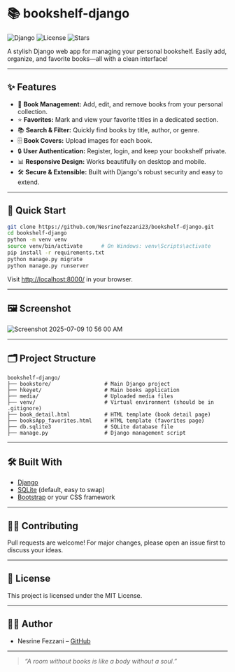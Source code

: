 # 📚 bookshelf-django

![Django](https://img.shields.io/badge/Django-5.x-green.svg)
![License](https://img.shields.io/badge/license-MIT-blue.svg)
![Stars](https://img.shields.io/github/stars/Nesrinefezzani23/bookshelf-django?style=social)

A stylish Django web app for managing your personal bookshelf. Easily add, organize, and favorite books—all with a clean interface!

---

## ✨ Features

- 📝 **Book Management:** Add, edit, and remove books from your personal collection.
- ⭐ **Favorites:** Mark and view your favorite titles in a dedicated section.
- 📚 **Search & Filter:** Quickly find books by title, author, or genre.
- 🗄️ **Book Covers:** Upload images for each book.
- 🔒 **User Authentication:** Register, login, and keep your bookshelf private.
- 📊 **Responsive Design:** Works beautifully on desktop and mobile.
- 🛠️ **Secure & Extensible:** Built with Django's robust security and easy to extend.

---

## 🚀 Quick Start

```bash
git clone https://github.com/Nesrinefezzani23/bookshelf-django.git
cd bookshelf-django
python -m venv venv
source venv/bin/activate      # On Windows: venv\Scripts\activate
pip install -r requirements.txt
python manage.py migrate
python manage.py runserver
```

Visit [http://localhost:8000/](http://localhost:8000/) in your browser.

---

## 🖼️ Screenshot

![Screenshot 2025-07-09 10 56 00 AM](https://github.com/user-attachments/assets/06804c9e-74c0-40a1-b4e4-39636ba86725)

---

## 🗂️ Project Structure

```text
bookshelf-django/
├── bookstore/                 # Main Django project
├── hkeyet/                    # Main books application
├── media/                     # Uploaded media files
├── venv/                      # Virtual environment (should be in .gitignore)
├── book_detail.html           # HTML template (book detail page)
├── booksApp_favorites.html    # HTML template (favorites page)
├── db.sqlite3                 # SQLite database file
├── manage.py                  # Django management script
```
---

## 🛠️ Built With

- [Django](https://www.djangoproject.com/)
- [SQLite](https://www.sqlite.org/index.html) (default, easy to swap)
- [Bootstrap](https://getbootstrap.com/) or your CSS framework

---

## 🙋‍♀️ Contributing

Pull requests are welcome! For major changes, please open an issue first to discuss your ideas.

---

## 📃 License

This project is licensed under the MIT License.

---

## 👩‍💻 Author

- Nesrine Fezzani – [GitHub](https://github.com/Nesrinefezzani23)

---

> _“A room without books is like a body without a soul.”_
